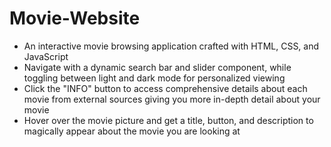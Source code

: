 # Movie-Website
- An interactive movie browsing application crafted with HTML, CSS, and JavaScript
- Navigate with a dynamic search bar and slider component, while toggling between light and dark mode for personalized viewing
- Click the "INFO" button to access comprehensive details about each movie from external sources giving you more in-depth detail about your movie
- Hover over the movie picture and get a title, button, and description to magically appear about the movie you are looking at
